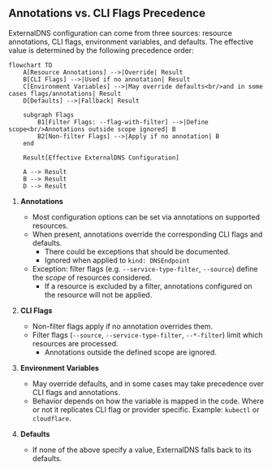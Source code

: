 ## Annotations vs. CLI Flags Precedence

ExternalDNS configuration can come from three sources: resource annotations, CLI flags, environment variables, and defaults.
The effective value is determined by the following precedence order:

```mermaid
flowchart TD
    A[Resource Annotations] -->|Override| Result
    B[CLI Flags] -->|Used if no annotation| Result
    C[Environment Variables] -->|May override defaults<br/>and in some cases flags/annotations| Result
    D[Defaults] -->|Fallback| Result

    subgraph Flags
        B1[Filter Flags: --flag-with-filter] -->|Define scope<br/>Annotations outside scope ignored| B
        B2[Non-filter Flags] -->|Apply if no annotation| B
    end

    Result[Effective ExternalDNS Configuration]

    A --> Result
    B --> Result
    D --> Result
```

1. **Annotations**
   - Most configuration options can be set via annotations on supported resources.
   - When present, annotations override the corresponding CLI flags and defaults.
     - There could be exceptions that should be documented.
     - Ignored when applied to `kind: DNSEndpoint`
   - Exception: filter flags (e.g. `--service-type-filter`, `--source`) define the *scope* of resources considered.
     - If a resource is excluded by a filter, annotations configured on the resource will not be applied.

2. **CLI Flags**
   - Non-filter flags apply if no annotation overrides them.
   - Filter flags (`--source`, `--service-type-filter`, `--*-filter`) limit which resources are processed.
     - Annotations outside the defined scope are ignored.

3. **Environment Variables**
   - May override defaults, and in some cases may take precedence over CLI flags and annotations.
   - Behavior depends on how the variable is mapped in the code. Where or not it replicates CLI flag or provider specific. Example: `kubectl` or `cloudflare`.

4. **Defaults**
   - If none of the above specify a value, ExternalDNS falls back to its defaults.
